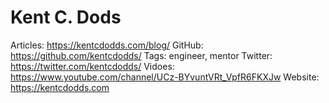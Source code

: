 # Kent C. Dods

Articles: https://kentcdodds.com/blog/
GitHub: https://github.com/kentcdodds/
Tags: engineer, mentor
Twitter: https://twitter.com/kentcdodds/
Vidoes: https://www.youtube.com/channel/UCz-BYvuntVRt_VpfR6FKXJw
Website: https://kentcdodds.com